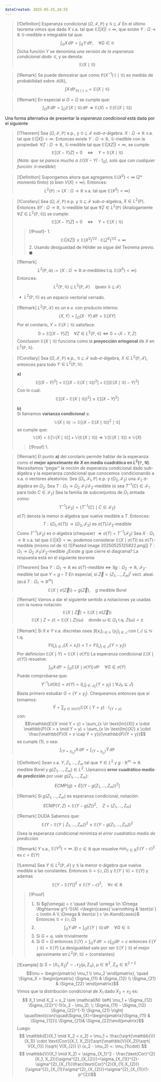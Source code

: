 ```yaml
---
dateCreated: 2025-05-25,10:55
---
```


>[!Definition] Esperanza condicional
>$(\Omega, \mathcal{F}, \mathbb{P})$ y $\mathscr{G} \subseteq \mathcal{F}$ En el último teorema vimos que dada $X$ v.a. tal que $\mathbb{E}(|X|) < \infty$, que existe $Y : \Omega \to \mathbb{R}$ $\mathscr{G}$-medible e integrable tal que: 
>$$\int_G X \, d\mathbb{P} = \int_G Y \, d\mathbb{P}, \quad \forall G \in \mathscr{G}$$
>Dicha función $Y$ se denomina *una versión de la esperanza condicional dado $\mathscr{G}$*, y se denota:
>$$\mathbb{E}(X \mid \mathscr{G})$$

>[!Remark]
> Se puede demostrar que como $\mathbb{P}(X^{-1}(\cdot) \mid \mathscr{G})$ es medida de probabilidad sobre $\mathcal{B}(\mathbb{R})$,
>$$\int X \, d\mathbb{P}_{X(\cdot) \mid \mathscr{G}} = \mathbb{E}(X \mid \mathscr{G})$$

>[!Remark]
>En especial si $G = \Omega$ se cumple que:
>$$\int_\Omega X \, d\mathbb{P} = \int_\Omega \mathbb{E}(X \mid \mathscr{G}) \, d\mathbb{P}
\Rightarrow \mathbb{E}(X) = \mathbb{E}(\mathbb{E}(X \mid \mathscr{G}))$$

Una forma alternativa de presentar la *esperanza condicional* está dada por el siguiente

>[!Theorem]
> Sea $(\Omega, \mathcal{F}, \mathbb{P})$ e.p., y $\mathscr{G} \subseteq \mathcal{F}$ sub-$\sigma$-álgebra. $X : \Omega \to \mathbb{R}$ v.a. tal que $\mathbb{E}(|X|) < \infty$. Entonces existe $Y : \Omega \to \mathbb{R}$, $\mathscr{G}$-medible con la propiedad: $\forall Z : \Omega \to \mathbb{R}$, $\mathscr{G}$-medible tal que $\mathbb{E}(|XZ|) < \infty$, se cumple: $$\mathbb{E}[(X - Y)Z] = 0 \quad \Longleftrightarrow \quad Y = \mathbb{E}(X \mid \mathscr{G})$$
> (*Nota: que se parece mucho a $\mathbb{E}((X - Y) \cdot 1_G)$, solo que con cualquier función $\mathscr{G}$-medible*)


>[!Definition]
> Supongamos ahora que agregamos $\mathbb{E}(X^2) < \infty$ (2° momento finito) (o bien $V(X) < \infty$). Entonces:
> $$L^2(\mathbb{P}) := \left\{ X : \Omega \to \mathbb{R} \text{ v.a. tal que } \mathbb{E}(X^2) < \infty \right\}$$

>[!Corollary]
> Sea $(\Omega, \mathcal{F}, \mathbb{P})$ e.p. y ${} \mathcal{G} \subseteq \mathcal{F} {}$ sub-$\sigma$-álgebra, $X \in L^2(\mathbb{P})$. Entonces $\exists Y : \Omega \to \mathbb{R}$, ${} \mathcal{G} {}$-medible tal que $\forall Z \in L^2(\mathbb{P})$ (Analogamente $\forall Z\in L^{2}(\mathbb{P},\mathcal{G})$) se cumple:
> $$\mathbb{E}[(X - Y)Z] = 0 \quad \Longleftrightarrow \quad Y = \mathbb{E}(X \mid \mathcal{G})$$
>>[!Proof]-
>>1.$$\mathbb{E}(|X Z|) \leq \mathbb{E}(X^2)^{1/2} \cdot \mathbb{E}(Z^2)^{1/2} < \infty$$
>>2. Usando desigualdad de Hölder se sigue del Teorema previo. $\blacksquare$

>[!Remark]
>$$L^2(\mathbb{P}, \alpha) := \left\{ X : \Omega \to \mathbb{R} \; \alpha\text{-medibles} \; \text{t.q.} \; \mathbb{E}(X^2) < \infty \right\}$$
>Entonces:
> $$L^2(\mathbb{P}, \mathscr{G}) \subseteq L^2(\mathbb{P}, \mathcal{F}) \quad (\text{pues } \mathscr{G} \subseteq \mathcal{F})$$
> - $L^2(\mathbb{P}, \mathscr{G})$ es un espacio vectorial cerrado.  

>[!Remark]
>$L^2(\mathbb{P}, \mathcal{F})$ es un e.v. con producto interno:
>$$\langle X, Y \rangle = \int_\Omega (X \cdot Y) \, d\mathbb{P} = \mathbb{E}(X Y)$$
>Por el corolario, $Y=\mathbb{E}(X \mid \mathscr{G})$ satisface:
>$$0 = \mathbb{E}[(X - Y) Z] \quad \forall Z \in L^2(\mathbb{P}, \mathscr{G})  \iff  0 = \langle X - Y, Z \rangle$$
>Conclusion $\mathbb{E}(X \mid \mathscr{G})$ funciona como la **proyección ortogonal** de $X$ en $L^2(\mathbb{P}, \mathscr{G})$.

>[!Corollary]
>Sea $(\Omega, \mathcal{F}, \mathbb{P})$ e.p., ${} \mathcal{G} \subseteq \mathcal{F} {}$ sub-$\sigma$-álgebra, $X \in L^2(\mathbb{P}, \mathcal{F})$, entonces para todo $Y \in L^2(\mathbb{P}, \mathcal{G})$:
> 
>**a)** $$\mathbb{E}[(X - Y)^2] = \mathbb{E}\left[ \left( X - \mathbb{E}(X \mid \mathcal{G}) \right)^2 \right] +\mathbb{E} \left[ \left( \mathbb{E}(X \mid \mathcal{G}) - Y \right)^2 \right]$$
>Con lo cual:
> $$
> \mathbb{E} \left[ \left( X - \mathbb{E}(X \mid \mathcal{G}) \right)^2 \right] \leq \mathbb{E} \left[ (X - Y)^2 \right]
> $$
>
> **b)**  
> Si llamamos **varianza condicional** a:
> $$
> \mathbb{V}(X \mid \mathcal{G}) := \mathbb{E}\left[ (X - \mathbb{E}(X \mid \mathscr{G}))^2 \mid \mathcal{G} \right]
> $$
> se cumple que:
> $$
> \mathbb{V}(X) = \mathbb{E} \left[ \mathbb{V}(X \mid \mathcal{G}) \right] + \mathbb{V} \left( \mathbb{E}(X \mid \mathcal{G}) \right)
> \Rightarrow \mathbb{V} \left( \mathbb{E}(X \mid \mathcal{G}) \right) \leq \mathbb{V}(X)
> $$
>>[!Proof]
>>1.

> [!Remark]
> El punto **a)** del corolario permite hablar de la esperanza como el **mejor aproximante de $X$ en media cuadrática en $L^2(\mathbb{P}, \mathcal{G})$**. 
> Necesitamos “pegar” la noción de esperanza condicional dado sub-álgebra y la esperanza condicional que conocemos condicionando a v.a. o vectores aleatorios.
> Sea $(\Omega_1, \mathcal{F}_1, \mathbb{P})$ e.p. y $(\Omega_2, \mathcal{F}_2)$ una $\mathcal{F}_2$ σ-álgebra en $\Omega_2$. Sea $T : \Omega_1 \to \Omega_2$ $\mathcal{F}_1/\mathcal{F}_2$-medible (o sea $T^{-1}(C) \in \mathcal{F}_1$ para todo $C \in \mathcal{F}_2$)
> Sea la familia de subconjuntos de $\Omega_1$ armada como:
> $$T^{-1}(\mathcal{F}_2) = \left\{ T^{-1}(C) \mid C \in \mathcal{F}_2 \right\}$$
> $\sigma(T)$ denota la menor σ-álgebra que vuelve medible a $T$. 
> Entonces:$$T : (\Omega_1, \sigma(T)) \to (\Omega_2, \mathcal{F}_2) \text{ es } \sigma(T)/\mathcal{F}_2 \text{-medible}$$
> Como $T^{-1}(\mathcal{F}_2)$ es σ-álgebra (chequear) $\Rightarrow \sigma(T) = T^{-1}(\mathcal{F}_2)$
> Sea $X : \Omega_1 \to \mathbb{R}$ v.a. tal que $\mathbb{E}(|X|) < \infty$, podemos considerar $\mathbb{E}(X \mid \sigma(T))$ es $\sigma(T)$-medible (mismo rol de $\mathcal{G}$)
> ![[Pasted image 20250525125822.png]]
> $T : \Omega_1 \to \Omega_2$ $\mathcal{F}_1 / \mathcal{F}_2$-medible
> ¿Existe $g$ que cierre el diagrama? La respuesta está en el siguiente teorema

>[!Theorem]
>Sea $Y : \Omega_1 \to \mathbb{R}$ es $\sigma(T)$-medible $\Longleftrightarrow$ $\exists g : \Omega_2 \to \mathbb{R}$, $\mathcal{F}_2$-medible tal que $Y = g \circ T$
>En especial, si $\vec{Z} = (Z_1, \dots, Z_m)^t$ vect. aleat. (acá $T : \Omega_1 \to \mathbb{R}^m$)
>$$\mathbb{E}(X \mid \sigma(\vec{Z})) = g(\vec{Z}), \quad g \text{ medible Borel}$$

>[!Remark]
>Vamos a dar el siguiente sentido a notaciones ya usadas con la nueva notación:
>$$\mathbb{E}(X \mid \vec{Z}) = \mathbb{E}(X \mid \sigma(\vec{Z}))$$
>$$\mathbb{E}(X \mid Z = z) = \mathbb{E}(X \mid Z)(\omega) \quad \text{donde } \omega \in \Omega_1 \text{ t.q. } Z(\omega) = z$$

>[!Remark]
>Si $X$ e $Y$ v.a. discretas osea $\exists \{x_i\}_{i \in I}$, $\{y_j\}_{j \in J}$ con $I, J \subseteq \mathbb{N}$ t.q.
>$$\mathbb{P} \left( \bigcup_{i \in I} \{X = x_i\} \right) = 1 = \mathbb{P} \left( \bigcup_{j \in J} \{Y = y_j\} \right)$$
>Por definicion $\mathbb{E}(X \mid Y) = \mathbb{E}(X \mid \sigma(Y))$
>La esperanza condicional $\mathbb{E}(X \mid \sigma(Y))$ resuelve:
>$$\int_G X \, d\mathbb{P} = \int_G \mathbb{E}\big(X \mid \sigma(Y)\big) \, d\mathbb{P} \quad \forall G \in \sigma(Y)$$
>Puede comprobarse que: $$Y^{-1}(\mathcal{B}(\mathbb{R}))=\sigma(Y) = \left\{ \bigcup_{j \in J_0} \{Y = y_j\} \mid \forall J_0 \subseteq J \right\} $$
>Basta primero estudiar $G = \{Y = y_j\}$. Chequeamos entonces que si tomamos:
>$$\tilde{Y} = \sum_{y \in \text{Im}(Y)} \mathbb{E}(X \mid Y = y) \cdot \mathbb{I}_{\{Y = y\}}$$
>con:
>$$\mathbb{E}(X \mid Y = y) = \sum_{x \in \text{Im}(X)} x \cdot \mathbb{P}(X = x \mid Y = y) = \sum_{x \in \text{Im}(X)} x \cdot \frac{\mathbb{P}(X = x \cap Y = y)}{\mathbb{P}(Y = y)}$$
>se cumple (1), o sea:
>$$\int_{\{Y = y_{j_{0}}\}} X \, d\mathbb{P} = \int_{\{Y = y_{j_{0}}\}} \tilde{Y} \, d\mathbb{P}$$

> [!Definition]
>Sean v.a. $Y, Z_1, \dots, Z_m$ tal que $Y \in L^2$ y $g : \mathbb{R}^m \to \mathbb{R}$ medible Borel y $g(Z_1, \dots, Z_m) \in L^2$.
>Llamamos **error cuadrático medio de predicción** por usar $g(Z_1, \dots, Z_m)$:
>$$ECMP(g)=E\bigg[\big(Y-g(Z_{1},\ldots,Z_{m})\big)^{2}\bigg]$$

>[!Remark]
>Si $g(Z_1, \dots, Z_m)$ es esperanza condicional, notación:
>$$\text{ECMP}(Y, Z) = \mathbb{E} \left( Y - g(Z) \right)^2, \quad Z = (Z_1, \dots, Z_m)$$

>[!Remark] DUDA 
>Sabemos que:
>$$\mathbb{E} \left( Y - \mathbb{E}(Y \mid Z_1, \dots, Z_m) \right)^2 \leq \mathbb{E} \left( Y - g(Z_1, \dots, Z_m) \right)^2$$
>Osea la esperanza condicional minimiza el *error cuadratico medio de prediccion*

>[!Remark]
>$Y$ v.a., $\mathbb{E}(Y^2) < \infty$. El $c\in \mathbb{R}$ que resuelve ${} \min_{c\in \mathbb{R}} \mathbb{E}(Y - c)^2 {}$ es ${} c= E(Y) {}$ 

> [!Lemma]
> Sea $Y \in L^2(\mathbb{P}, \mathcal{F})$ y $\mathcal{G}$ la menor σ-álgebra que vuelve medible a las constantes. Entonces $\mathcal{G} = \{\varnothing, \Omega\}$ y $\mathbb{E}(Y \mid \mathcal{G}) = \mathbb{E}(Y)$ y ademas
>$$\mathbb{E} \left[ Y - \mathbb{E}(Y) \right]^2 \leq \mathbb{E}(Y - c)^2, \quad \forall c \in \mathbb{R}$$
>> [!Proof]
>>1. Si $g(\omega) = c \quad \forall \omega \in \Omega \Rightarrow g^{-1}(A) =\begin{cases} \varnothing & \text{si } c \notin A \\ \Omega & \text{si } c \in A\end{cases}$ Entonces $\mathcal{G} = \{\varnothing, \Omega\}$
>>2. $$\int_G Y \, d\mathbb{P} = \int_G \mathbb{E}(Y \mid \mathcal{G}) \, d\mathbb{P} \quad \forall G \in \mathcal{G}$$
>>3. Si $G = \varnothing$, vale trivialmente
>>4. Si $G = \Omega$ entonces $\mathbb{E}(Y) = \int_\Omega Y \, d\mathbb{P} = c \int_\Omega d\mathbb{P} = c$ entonces $\mathbb{E}(Y \mid \mathcal{G}) = \mathbb{E}(Y)$
>> La desigualdad sale por ser $\mathbb{E}(Y \mid \mathcal{G})$ el mejor aproximante en $L^2(\mathbb{P}, \mathcal{G}) = \{ \text{constantes} \}$ 

> [!Example]
>Si ${} S= (X_1, X_2)^t \sim \mathcal{N}_2(\mu, \Sigma_X)$, $\mu \in \mathbb{R}^2$, $\Sigma_X \in \mathbb{R}^{2 \times 2}$  
>$$\mu = \begin{pmatrix} \mu_1 \\ \mu_2 \end{pmatrix}, \quad \Sigma_X = \begin{pmatrix} \Sigma_{11} & \Sigma_{12} \\ \Sigma_{21} & \Sigma_{22} \end{pmatrix}$$
>Vimos que la distribución condicional de $X_1$ dado $X_2 = x_2$ es:
>$$ X_1 \mid X_2 = x_2 \sim \mathcal{N} \left( \mu_1 + \Sigma_{12} \Sigma_{22}^{-1}(x_2 - \mu_2), \; \Sigma_{11} - \Sigma_{12} \Sigma_{22}^{-1} \Sigma_{21} \right) \quad\text{con}\quad\Sigma_{X}=\begin{pmatrix}\Sigma_{11} & \Sigma_{12}\\ \Sigma_{21}& \Sigma_{22}\end{pmatrix}$$
>Luego:
>$$ \mathbb{E}(X_1 \mid X_2 = x_2) = \mu_1 +  \frac{\sqrt{\mathbb{V}(X_1)} \cdot \text{Corr}(X_1, X_2)}{\sqrt{\mathbb{V}(X_2)}\sqrt{ V(X_{1}) }\sqrt{ V(X_{2}) }} (x_2 - \mu_2) =: \mu_{1\cdot} $$
>$$ \mathbb{V}(X_1 \mid X_2) = \sigma_{X_1}^2 - \frac{\text{Cor}^{2}(X_1, X_2)}{\sigma^{2}_{X_{2}}}=\sigma_{X_{1}}^{2}-\sigma^{2}_{X_{1}}\frac{\text{Cor}^{2}(X_{1},X_{2})}{\sigma^{2}_{X_{1}}\sigma^{2}_{X_{2}}}=\sigma^{2}_{X_{1}}(1-p^{2})$$




